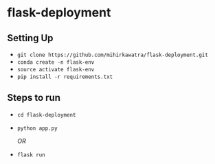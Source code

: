 # flask-deployment

## Setting Up
 - `git clone https://github.com/mihirkawatra/flask-deployment.git`
 - `conda create -n flask-env`
 - `source activate flask-env`
 - `pip install -r requirements.txt`
## Steps to run
 - `cd flask-deployment`
 - `python app.py`
 
      *OR*
 - `flask run`
